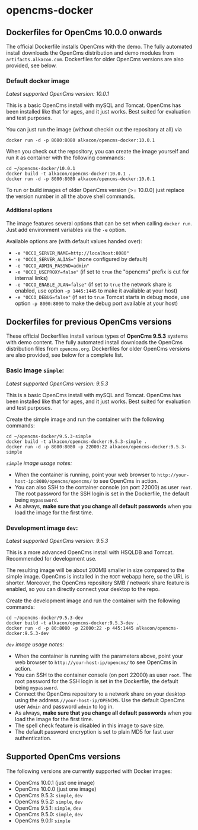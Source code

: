 opencms-docker
==============
## Dockerfiles for OpenCms 10.0.0 onwards ##
The official Dockerfile installs OpenCms with the demo.
The fully automated install downloads the OpenCms distribution and demo modules from `artifacts.alkacon.com`.
Dockerfiles for older OpenCms versions are also provided, see below.

### Default docker image ###

*Latest supported OpenCms version: 10.0.1*

This is a basic OpenCms install with mySQL and Tomcat. 
OpenCms has been installed like that for ages, and it just works. 
Best suited for evaluation and test purposes.

You can just run the image (without checkin out the repository at all) via

```Shell
docker run -d -p 8080:8080 alkacon/opencms-docker:10.0.1
```

When you check out the repository, you can create the image yourself and run it as container with the following commands:

```Shell
cd ~/opencms-docker/10.0.1
docker build -t alkacon/opencms-docker:10.0.1 .
docker run -d -p 8080:8080 alkacon/opencms-docker:10.0.1
```
To run or build images of older OpenCms version (>= 10.0.0) just replace the version number in all the above shell commands.

#### Additional options ####
The image features several options that can be set when calling `docker run`. Just add environment variables via the `-e` option.

Available options are (with default values handed over):

 * `-e "OCCO_SERVER_NAME=http://localhost:8080"`
 * `-e "OCCO_SERVER_ALIAS="` (none configured by default)
 * `-e "OCCO_ADMIN_PASSWD=admin"`
 * `-e "OCCO_USEPROXY=false"` (if set to `true` the "opencms" prefix is cut for internal links)
 * `-e "OCCO_ENABLE_JLAN=false"` (if set to `true` the network share is enabled, use option `-p 1445:1445` to make it available at your host)
 * `-e "OCCO_DEBUG=false"` (if set to `true` Tomcat starts in debug mode, use option `-p 8000:8000` to make the debug port available at your host)

## Dockerfiles for previous OpenCms versions ##

These official Dockerfiles install various types of **OpenCms 9.5.3** systems with demo content. 
The fully automated install downloads the OpenCms distribution files from `opencms.org`.
Dockerfiles for older OpenCms versions are also provided, see below for a complete list.

### Basic image `simple`: ###

*Latest supported OpenCms version: 9.5.3*

This is a basic OpenCms install with mySQL and Tomcat. 
OpenCms has been installed like that for ages, and it just works. 
Best suited for evaluation and test purposes.

Create the simple image and run the container with the following commands:

```Shell
cd ~/opencms-docker/9.5.3-simple
docker build -t alkacon/opencms-docker:9.5.3-simple .
docker run -d -p 8080:8080 -p 22000:22 alkacon/opencms-docker:9.5.3-simple
```

*`simple` image usage notes:*

* When the container is running, point your web browser to `http://your-host-ip:8080/opencms/opencms/` to see OpenCms in action. 
* You can also SSH to the container console (on port 22000) as user `root`.
  The root password for the SSH login is set in the Dockerfile, the default being `mypassword`. 
* As always, **make sure that you change all default passwords** when you load the image for the first time.

### Development image `dev`: ###

*Latest supported OpenCms version: 9.5.3*

This is a more advanced OpenCms install with HSQLDB and Tomcat. Recommended for development use.
 
The resulting image will be about 200MB smaller in size compared to the simple image.
OpenCms is installed in the `ROOT` webapp here, so the URL is shorter. 
Moreover, the OpenCms repository SMB / network share feature is enabled, so you can directly connect your desktop to the repo.

Create the development image and run the container with the following commands:

```Shell
cd ~/opencms-docker/9.5.3-dev
docker build -t alkacon/opencms-docker:9.5.3-dev .
docker run -d -p 80:8080 -p 22000:22 -p 445:1445 alkacon/opencms-docker:9.5.3-dev
```

*`dev` image usage notes:*

* When the container is running with the parameters above, point your web browser to `http://your-host-ip/opencms/` to see OpenCms in action. 
* You can SSH to the container console (on port 22000) as user `root`.
  The root password for the SSH login is set in the Dockerfile, the default being `mypassword`. 
* Connect the OpenCms repository to a network share on your desktop using the address `//your-host-ip/OPENCMS`.
  Use the default OpenCms user `Admin` and password `admin` to log in.
* As always, **make sure that you change all default passwords** when you load the image for the first time.
* The spell check feature is disabled in this image to save size.
* The default password encryption is set to plain MD5 for fast user authentication.

## Supported OpenCms versions ##

The following versions are currently supported with Docker images:

* OpenCms 10.0.1 (just one image)
* OpenCms 10.0.0 (just one image)
* OpenCms 9.5.3: `simple`, `dev`
* OpenCms 9.5.2: `simple`, `dev`
* OpenCms 9.5.1: `simple`, `dev`
* OpenCms 9.5.0: `simple`, `dev`
* OpenCms 9.0.1: `simple`

